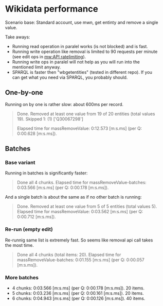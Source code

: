 # Wikidata performance

Scenario base:
Standard account, use mwn, get entinty and remove a single value.

Take aways:
- Running read operation in paralel works (is not blocked) and is fast.
- Running write operation like removal is limited to 90 requests per minute (see edit ops in [mw:API ratelimiting](https://www.mediawiki.org/wiki/API:Ratelimit)).
- Running write ops in paralel will not help as you will run into the mentioned limit anyway.
- SPARQL is faster then "wbgetentities" (tested in different repo). If you can get what you need via SPARQL, you probably should.

## One-by-one

Running on by one is rather slow: about 600ms per record.
<blockquote>
Done. Removed at least one value from 19 of 20 entities (total values 19).
Skipped 1: (1) ['Q30067298']

Elapsed time for massRemoveValue: 0:12.573 [m:s.ms] (per Q: 0:00.628 [m:s.ms]).
</blockquote>

## Batches

### Base variant
Running in batches is significantly faster:
<blockquote>
Done all 4 chunks.
Elapsed time for massRemoveValue-batches: 0:03.566 [m:s.ms] (per Q: 0:00.178 [m:s.ms]).
</blockquote>

And a single batch is about the same as if no other batch is running:
<blockquote>
Done. Removed at least one value from 5 of 5 entities (total values 5).
Elapsed time for massRemoveValue: 0:03.562 [m:s.ms] (per Q: 0:00.712 [m:s.ms]).
</blockquote>

### Re-run (empty edit)
Re-runnig same list is extremely fast. So seems like removal api call takes the most time.
<blockquote>
Done all 4 chunks (total items: 20).
Elapsed time for massRemoveValue-batches: 0:01.155 [m:s.ms] (per Q: 0:00.057 [m:s.ms]).
</blockquote>

### More batches

* 4 chunks: 0:03.566 [m:s.ms] (per Q: 0:00.178 [m:s.ms]). 20 items.
* 5 chunks: 0:03.236 [m:s.ms] (per Q: 0:00.161 [m:s.ms]). 20 items.
* 6 chunks: 0:04.943 [m:s.ms] (per Q: 0:00.126 [m:s.ms]). 40 items.
